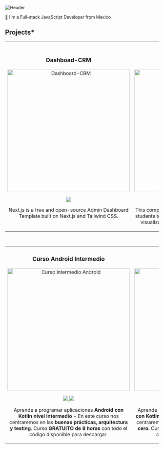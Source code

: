 ![Header](https://github.com/Vickmagar/vickmagar/blob/main/Profile2.gif)

🚀 I'm a Full-stack JavaScript Developer from Mexico


## Projects*
<table>
<tr>
<td width="50%">
<h3 align="center">Dashboad-CRM</h3>
<div align="center">
<a href="https://github.com/Vickmagar/Dashboard-CRM" target="_blank"><img src="https://res.cloudinary.com/daecx30bk/image/upload/v1721022958/asesoriasTech/Dashboard-crm_ddovp6.png" width="400" alt="Dashboard-CRM"></a>
<p>
<a href="https://github.com/Vickmagar/Dashboard-CRM" target="_blank">
<img src="https://img.shields.io/badge/CÓDIGO-ff9?style=for-the-badge&logo=github&logoColor=black">
</a>
</p>
<p>Next.js is a free and open-source Admin Dashboard Template built on Next.js and Tailwind CSS.</p>
</div>
                                                                                      
</td>

<td width="50%">
               <br>
<h3 align="center">3D Model Course</h3>
<div align="center">                                       
<a href="https://github.com/Vickmagar/Model-viewer" target="_blank"><img src="https://res.cloudinary.com/daecx30bk/image/upload/v1721186044/asesoriasTech/Model-viewer_vuk4vj.png" width="400" alt="Model Viewer"></a>
<br>
<p>
<a href="https://github.com/Vickmagar/Model-viewer" target="_blank">
<img src="https://img.shields.io/badge/C%C3%93DIGO-80ffaa?style=for-the-badge&logo=github&logoColor=black">
</a>
</p>
</p>This comprehensive course is designed to introduce students to the world of 3D modeling and interactive visualization of models using web technologies.</p>
</div>                                                             
</table>                                                                                 
</div>
<br>

<table>
<tr>
<td width="50%">
<h3 align="center">Curso Android Intermedio</h3>
<div align="center">
<a href="https://github.com/ArisGuimera/Android-Expert-Intermedio" target="_blank"><img src="https://i.imgur.com/V48W0sU.jpg" width="400" alt="Curso intermedio Android"></a>
<p>
<a href="https://github.com/ArisGuimera/Android-Expert-Intermedio" target="_blank">
<img src="https://img.shields.io/badge/CÓDIGO-ff9?style=for-the-badge&logo=github&logoColor=black">
</a>
<a href="https://youtu.be/UaR7GSNACsM" target="_blank">
<img src="https://img.shields.io/badge/-Youtube-green?style=for-the-badge&color=fbfc40">
</a>
</p>
<p>Aprende a programar aplicaciones <strong>Android con Kotlin nivel intermedio</strong> - En este curso nos centraremos en las <strong>buenas prácticas, arquitectura y testing</strong>. Curso <strong>GRATUITO de 8 horas</strong> con todo el código disponible para descargar.</p>
</div>
                                                                                      
</td>       

<td width="50%">
<h3 align="center">Curso Kotlin Multiplatform</h3>
<div align="center">
<a href="https://github.com/ArisGuimera/Curso-Kotlin-Multiplatform" target="_blank"><img src="https://i.imgur.com/nDDp1Ra.jpg" width="400" alt="Curso Kotlin Multiplatform"></a>
<p>
<a href="https://github.com/ArisGuimera/Curso-Kotlin-Multiplatform" target="_blank">
<img src="https://img.shields.io/badge/C%C3%93DIGO-cfaae0?style=for-the-badge&logo=github&logoColor=black">
</a>
<a href="https://youtube.com/playlist?list=PL8ie04dqq7_NUvBcMMosVRAbqZDWmRzX3&si=FdS-Z07ZFAUjDHAE" target="_blank">
<img src="https://img.shields.io/badge/-Youtube-green?style=for-the-badge&color=ff00f4">
</a>
</p>
<p>Aprende a programar aplicaciones <strong>multiplataform con Kotlin y Jetpack Compose</strong> - En este curso nos centraremos en dominar Kotlin Multiplatform <strong>desde cero</strong>. Curso <strong>GRATUITO</strong> (en desarrollo) con todo el código disponible para descargar.</p>
</div>
                                                                                      
</td>  
</table>                                                                                 
</div>
<br>


